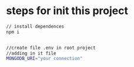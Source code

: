 # steps for init this project


```bash
// install dependences
npm i

```


```bash

//create file .env in root project
//adding in it file
MONGODB_URI="your connection"
```